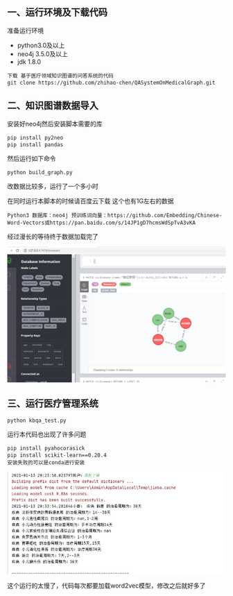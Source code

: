 ## 一、运行环境及下载代码

准备运行环境

- python3.0及以上
- neo4j 3.5.0及以上
- jdk 1.8.0

```
下载 基于医疗领域知识图谱的问答系统的代码
git clone https://github.com/zhihao-chen/QASystemOnMedicalGraph.git
```

## 二、知识图谱数据导入

安装好neo4j然后安装脚本需要的库

```
pip install py2neo
pip install pandas
```

然后运行如下命令

```
python build_graph.py 
```

改数据比较多，运行了一个多小时

在同时运行本脚本的时候请百度云下载 这个也有1G左右的数据

```
Python3 数据库：neo4j 预训练词向量：https://github.com/Embedding/Chinese-Word-Vectors或https://pan.baidu.com/s/14JP1gD7hcmsWdSpTvA3vKA
```

经过漫长的等待终于数据加载完了

![KG_2_1](assets/KG_2_1.png)

## 三、运行医疗管理系统

```
python kbqa_test.py
```

运行本代码也出现了许多问题

```
pip install pyahocorasick
pip install scikit-learn==0.20.4
安装失败的可以是conda进行安装
```

![KG_2_2](assets/KG_2_2.png)

这个运行的太慢了，代码每次都要加载word2vec模型，修改之后就好多了